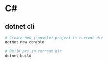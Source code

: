 # C#

## dotnet cli
```bash
# Create new (console) project in current dir
dotnet new console

# Build prj in current dir
dotnet build 
```